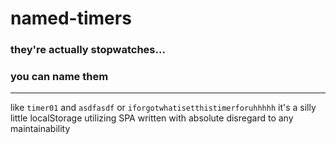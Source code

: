 # named-timers
### they're actually stopwatches...
### you can name them
---
like `timer01` and `asdfasdf` or `iforgotwhatisetthistimerforuhhhhh`
it's a silly little localStorage utilizing SPA
written with absolute disregard to any maintainability
